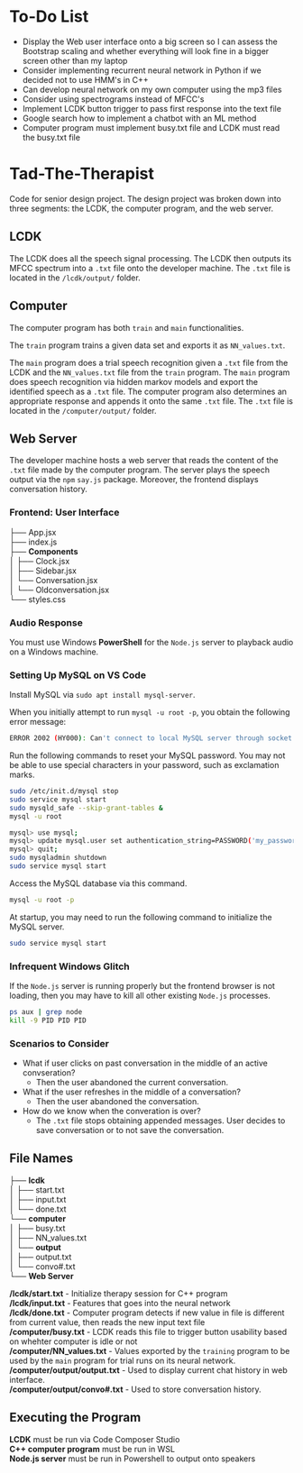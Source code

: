 # To-Do List
* Display the Web user interface onto a big screen so I can assess the Bootstrap scaling and whether everything will look fine in a bigger screen other than my laptop
* Consider implementing recurrent neural network in Python if we decided not to use HMM's in C++
* Can develop neural network on my own computer using the mp3 files
* Consider using spectrograms instead of MFCC's
* Implement LCDK button trigger to pass first response into the text file
* Google search how to implement a chatbot with an ML method
* Computer program must implement busy.txt file and LCDK must read the busy.txt file


# Tad-The-Therapist
Code for senior design project. The design project was broken down into
three segments\: the LCDK, the computer program, and the web server.


## LCDK
The LCDK does all the speech signal processing. The LCDK then outputs its MFCC spectrum into a `.txt` file onto the developer machine. The `.txt` file is located in the `/lcdk/output/` folder.


## Computer
The computer program has both `train` and `main` functionalities. 


The `train` program trains a given data set and exports it as `NN_values.txt`.


The `main` program does a trial speech recognition given a `.txt` file from the LCDK and the `NN_values.txt` file from the `train` program. The `main` program does speech recognition via hidden markov models and export the identified speech as a `.txt` file. The computer program also determines an appropriate response and appends it onto the same `.txt` file. The `.txt` file is located in the `/computer/output/` folder.


## Web Server
The developer machine hosts a web server that reads the content of the `.txt` file made by the computer program. The server plays the speech output via the `npm` `say.js` package. Moreover, the frontend displays conversation history.


### Frontend: User Interface
├── App.jsx<br/>
├── index.js<br/>
├── **Components**<br/>
│   ├── Clock.jsx<br/>
│   ├── Sidebar.jsx<br/>
│   └── Conversation.jsx<br/>
│   └── Oldconversation.jsx<br/>
└── styles.css<br/>


### Audio Response
You must use Windows **PowerShell** for the `Node.js` server to playback audio on a Windows machine.


### Setting Up MySQL on VS Code
Install MySQL via `sudo apt install mysql-server`.

When you initially attempt to run `mysql -u root -p`, you obtain the following error message:
```bash
ERROR 2002 (HY000): Can't connect to local MySQL server through socket '/var/run/mysqld/mysqld.sock' (2)
```

Run the following commands to reset your MySQL password. You may not be able to use special characters in your password, such as exclamation marks.
```bash
sudo /etc/init.d/mysql stop
sudo service mysql start 
sudo mysqld_safe --skip-grant-tables &
mysql -u root

mysql> use mysql;
mysql> update mysql.user set authentication_string=PASSWORD('my_password') where user='root' and host='localhost';
mysql> quit;
sudo mysqladmin shutdown
sudo service mysql start
```

Access the MySQL database via this command.
```bash
mysql -u root -p
```

At startup, you may need to run the following command to initialize the MySQL server.
```bash
sudo service mysql start
```


### Infrequent Windows Glitch
If the `Node.js` server is running properly but the frontend browser is not loading, then you may have to kill all other existing `Node.js` processes.
```bash
ps aux | grep node
kill -9 PID PID PID
```


### Scenarios to Consider
* What if user clicks on past conversation in the middle of an active convseration?
    * Then the user abandoned the current conversation.
* What if the user refreshes in the middle of a conversation?
    * Then the user abandoned the conversation.
* How do we know when the converation is over?
    * The `.txt` file stops obtaining appended messages. User decides to save conversation or to not save the conversation.


## File Names
├── **lcdk**<br/>
│   ├── start.txt<br/>
│   ├── input.txt<br/>
│   └── done.txt<br/>
└── **computer**<br/>
│   ├── busy.txt<br/>
│   ├── NN_values.txt<br/>
│   └── **output**<br/>
│       ├── output.txt<br/>
│       └── convo#.txt<br/>
└── **Web Server**<br/>

**/lcdk/start.txt** - Initialize therapy session for C++ program<br/>
**/lcdk/input.txt** - Features that goes into the neural network<br/>
**/lcdk/done.txt** - Computer program detects if new value in file is different from current value, then reads the new input text file<br/>
**/computer/busy.txt** - LCDK reads this file to trigger button usability based on whehter computer is idle or not<br/>
**/computer/NN_values.txt** - Values exported by the `training` program to be used by the `main` program for trial runs on its neural network.
**/computer/output/output.txt** - Used to display current chat history in web interface.<br/>
**/computer/output/convo#.txt** - Used to store conversation history.<br/>

## Executing the Program
**LCDK** must be run via Code Composer Studio<br/>
**C++ computer program** must be run in WSL<br/>
**Node.js server** must be run in Powershell to output onto speakers<br/>